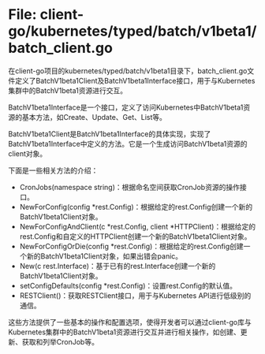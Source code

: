 # File: client-go/kubernetes/typed/batch/v1beta1/batch_client.go

在client-go项目的kubernetes/typed/batch/v1beta1目录下，batch_client.go文件定义了BatchV1beta1Client及BatchV1beta1Interface接口，用于与Kubernetes集群中的BatchV1beta1资源进行交互。

BatchV1beta1Interface是一个接口，定义了访问Kubernetes中BatchV1beta1资源的基本方法，如Create、Update、Get、List等。

BatchV1beta1Client是BatchV1beta1Interface的具体实现，实现了BatchV1beta1Interface中定义的方法。它是一个生成访问BatchV1beta1资源的client对象。

下面是一些相关方法的介绍：

- CronJobs(namespace string)：根据命名空间获取CronJob资源的操作接口。
- NewForConfig(config *rest.Config)：根据给定的rest.Config创建一个新的BatchV1beta1Client对象。
- NewForConfigAndClient(c *rest.Config, client *HTTPClient)：根据给定的rest.Config和自定义的HTTPClient创建一个新的BatchV1beta1Client对象。
- NewForConfigOrDie(config *rest.Config)：根据给定的rest.Config创建一个新的BatchV1beta1Client对象，如果出错会panic。
- New(c rest.Interface)：基于已有的rest.Interface创建一个新的BatchV1beta1Client对象。
- setConfigDefaults(config *rest.Config)：设置rest.Config的默认值。
- RESTClient()：获取RESTClient接口，用于与Kubernetes API进行低级别的通信。

这些方法提供了一些基本的操作和配置选项，使得开发者可以通过client-go库与Kubernetes集群中的BatchV1beta1资源进行交互并进行相关操作，如创建、更新、获取和列举CronJob等。

